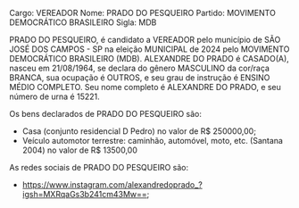 Cargo: VEREADOR
Nome: PRADO DO PESQUEIRO
Partido: MOVIMENTO DEMOCRÁTICO BRASILEIRO
Sigla: MDB

PRADO DO PESQUEIRO, é candidato a VEREADOR pelo município de SÃO JOSÉ DOS CAMPOS - SP na eleição MUNICIPAL de 2024 pelo MOVIMENTO DEMOCRÁTICO BRASILEIRO (MDB).
ALEXANDRE DO PRADO é CASADO(A), nasceu em 21/08/1964, se declara do gênero MASCULINO da cor/raça BRANCA, sua ocupação é OUTROS, e seu grau de instrução é ENSINO MÉDIO COMPLETO.
Seu nome completo é ALEXANDRE DO PRADO, e seu número de urna é 15221.

Os bens declarados de PRADO DO PESQUEIRO são: 
- Casa (conjunto residencial D Pedro) no valor de R$ 250000,00;
- Veículo automotor terrestre: caminhão, automóvel, moto, etc. (Santana 2004) no valor de R$ 13500,00

As redes sociais de PRADO DO PESQUEIRO são:
- https://www.instagram.com/alexandredoprado_?igsh=MXRqaGs3b241cm43Mw==;